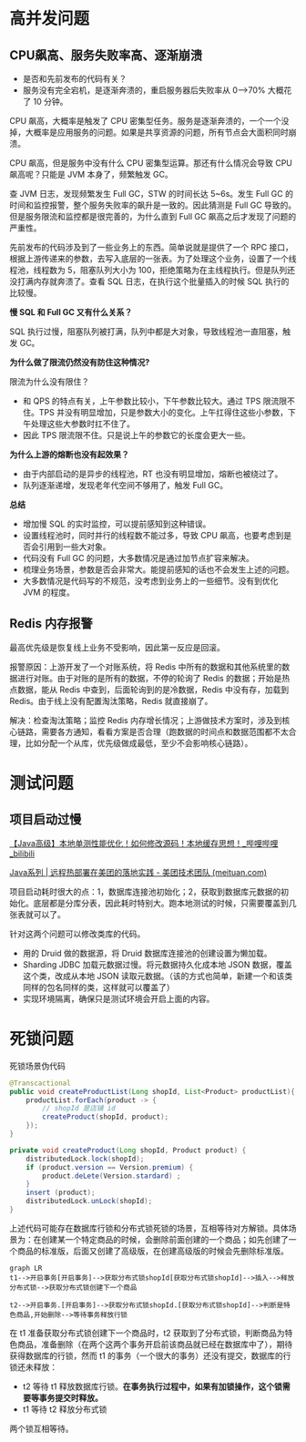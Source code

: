 # 高并发问题

## CPU飙高、服务失败率高、逐渐崩溃

- 是否和先前发布的代码有关？
- 服务没有完全宕机，是逐渐奔溃的，重启服务器后失败率从 0-->70% 大概花了 10 分钟。

CPU 飙高，大概率是触发了 CPU 密集型任务。服务是逐渐奔溃的，一个一个没掉，大概率是应用服务的问题。如果是共享资源的问题，所有节点会大面积同时崩溃。

CPU 飙高，但是服务中没有什么 CPU 密集型运算。那还有什么情况会导致 CPU 飙高呢？只能是 JVM 本身了，频繁触发 GC。

查 JVM 日志，发现频繁发生 Full GC，STW 的时间长达 5~6s。发生 Full GC 的时间和监控报警，整个服务失败率的飙升是一致的。因此猜测是 Full GC 导致的。但是服务限流和监控都是很完善的，为什么直到 Full GC 飙高之后才发现了问题的严重性。

先前发布的代码涉及到了一些业务上的东西。简单说就是提供了一个 RPC 接口，根据上游传递来的参数，去写入底层的一张表。为了处理这个业务，设置了一个线程池，线程数为 5，阻塞队列大小为 100，拒绝策略为在主线程执行。但是队列还没打满内存就奔溃了。查看 SQL 日志，在执行这个批量插入的时候 SQL 执行的比较慢。

<b>慢 SQL 和 Full GC 又有什么关系？</b>

SQL 执行过慢，阻塞队列被打满，队列中都是大对象，导致线程池一直阻塞，触发 GC。

<b>为什么做了限流仍然没有防住这种情况?</b>

限流为什么没有限住？

- 和 QPS 的特点有关，上午参数比较小，下午参数比较大。通过 TPS 限流限不住。TPS 并没有明显增加，只是参数大小的变化。上午扛得住这些小参数，下午处理这些大参数时扛不住了。 
- 因此 TPS 限流限不住。只是说上午的参数它的长度会更大一些。

<b>为什么上游的熔断也没有起效果？</b>

- 由于内部启动的是异步的线程池，RT 也没有明显增加，熔断也被绕过了。
- 队列逐渐递增，发现老年代空间不够用了，触发 Full GC。

<b>总结</b>

- 增加慢 SQL 的实时监控，可以提前感知到这种错误。
- 设置线程池时，同时并行的线程数不能过多，导致 CPU 飙高，也要考虑到是否会引用到一些大对象。
- 代码没有 Full GC 的问题，大多数情况是通过加节点扩容来解决。
- 梳理业务场景，参数是否会非常大。能提前感知的话也不会发生上述的问题。
- 大多数情况是代码写的不规范，没考虑到业务上的一些细节。没有到优化 JVM 的程度。

## Redis 内存报警

最高优先级是恢复线上业务不受影响，因此第一反应是回滚。

报警原因：上游开发了一个对账系统，将 Redis 中所有的数据和其他系统里的数据进行对账。由于对账的是所有的数据，不停的轮询了 Redis 的数据；开始是热点数据，能从 Redis 中查到，后面轮询到的是冷数据，Redis 中没有存，加载到 Redis。由于线上没有配置淘汰策略，Redis 就直接崩了。

解决：检查淘汰策略；监控 Redis 内存增长情况；上游做技术方案时，涉及到核心链路，需要各方通知，看看方案是否合理（跑数据的时间点和数据范围都不太合理，比如分配一个从库，优先级做成最低，至少不会影响核心链路）。

# 测试问题

## 项目启动过慢

[【Java高级】本地单测性能优化！如何修改源码！本地缓存思想！_哔哩哔哩_bilibili](https://www.bilibili.com/video/BV1jk4y1t78W/?spm_id_from=333.999.0.0&vd_source=cb8bc4312b30b416beadaad7244940ac)

[Java系列 | 远程热部署在美团的落地实践 - 美团技术团队 (meituan.com)](https://tech.meituan.com/2022/03/17/java-hotswap-sonic.html)

项目启动耗时很大的点：1，数据库连接池初始化；2，获取到数据库元数据的初始化。底层都是分库分表，因此耗时特别大。跑本地测试的时候，只需要覆盖到几张表就可以了。

针对这两个问题可以修改类库的代码。

- 用的 Druid 做的数据源，将 Druid 数据库连接池的创建设置为懒加载。
- Sharding JDBC 加载元数据过慢。将元数据持久化成本地 JSON 数据，覆盖这个类，改成从本地 JSON 读取元数据。（该的方式也简单，新建一个和该类同样的包名同样的类，这样就可以覆盖了）
- 实现环境隔离，确保只是测试环境会开启上面的内容。

# 死锁问题

死锁场景伪代码

```java
@Transcactional
public void createProductList(Long shopId, List<Product> productList){
    productList.forEach(product -> {
        // shopId 是店铺 id
        createProduct(shopId, product);
    });
}

private void createProduct(Long shopId, Product product) {
    distributedLock.lock(shopId);
    if (product.version == Version.premium) {
        product.deLete(Version.stardard) ;
    }
    insert (product);
    distributedLock.unLock(shopId);
}
```

上述代码可能存在数据库行锁和分布式锁死锁的场景，互相等待对方解锁。具体场景为：在创建某一个特定商品的时候，会删除前面创建的一个商品；如先创建了一个商品的标准版，后面又创建了高级版，在创建高级版的时候会先删除标准版。

```mermaid
graph LR
t1-->开启事务[开启事务]-->获取分布式锁shopId[获取分布式锁shopId]-->插入-->释放分布式锁-->获取分布式锁创建下一个商品

t2-->开启事务.[开启事务]-->获取分布式锁shopId.[获取分布式锁shopId]-->判断是特色商品,开始删除-->等待事务释放行锁
```

在 t1 准备获取分布式锁创建下一个商品时，t2 获取到了分布式锁，判断商品为特色商品，准备删除（在两个这两个事务开启前该商品就已经在数据库中了），期待获得数据库的行锁，然而 t1 的事务（一个很大的事务）还没有提交，数据库的行锁还未释放：

- t2 等待 t1 释放数据库行锁。<b>在事务执行过程中，如果有加锁操作，这个锁需要等事务提交时释放。</b>
- t1 等待 t2 释放分布式锁

两个锁互相等待。




































